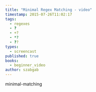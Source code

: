 ```yaml
---
title: "Minimal Regex Matching - video"
timestamp: 2015-07-26T11:02:17
tags:
  - regexes
  - ?
  - +?
  - *?
  - ??
types:
  - screencast
published: true
books:
  - beginner_video
author: szabgab
---
```



minimal-matching


<slidecast file="beginner-perl/minimal-matching" youtube="kj07K_M4HgI" />
